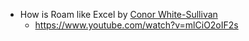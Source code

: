 - How is Roam like Excel by [Conor White-Sullivan](<./Conor White-Sullivan.md>)
    - <https://www.youtube.com/watch?v=mlCiO2oIF2s>